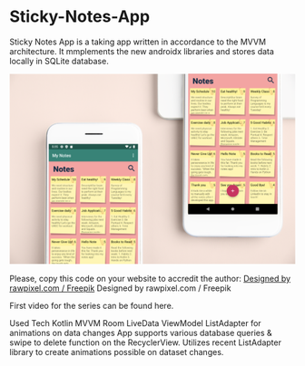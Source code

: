 # Sticky-Notes-App

Sticky Notes App is a taking app written in accordance to the MVVM architecture. It mmplements the new androidx libraries and stores data locally in SQLite database.

![alt text](https://github.com/sahilsood/Sticky-Notes-App/blob/master/notesapp.png)

Please, copy this code on your website to accredit the author:
<a href="http://www.freepik.com">Designed by rawpixel.com / Freepik</a>
Designed by rawpixel.com / Freepik

First video for the series can be found here.

Used Tech
Kotlin
MVVM
Room
LiveData
ViewModel
ListAdapter for animations on data changes
App supports various database queries & swipe to delete function on the RecyclerView. Utilizes recent ListAdapter library to create animations possible on dataset changes.
